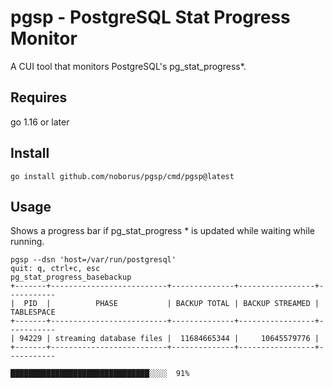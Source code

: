 # pgsp - PostgreSQL Stat Progress Monitor

A CUI tool that monitors PostgreSQL's pg_stat_progress*.

## Requires

go 1.16 or later

## Install

```console
go install github.com/noborus/pgsp/cmd/pgsp@latest
```

## Usage

Shows a progress bar if pg_stat_progress * is updated while waiting while running.

```console
pgsp --dsn 'host=/var/run/postgresql'
quit: q, ctrl+c, esc
pg_stat_progress_basebackup
+-------+--------------------------+--------------+-----------------+-----------
|  PID  |          PHASE           | BACKUP TOTAL | BACKUP STREAMED | TABLESPACE
+-------+--------------------------+--------------+-----------------+-----------
| 94229 | streaming database files |  11684665344 |     10645579776 |           
+-------+--------------------------+--------------+-----------------+-----------

███████████████████████████████░░░░  91%
```